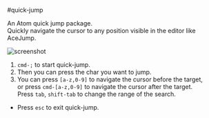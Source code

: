#quick-jump

An Atom quick jump package.  
Quickly navigate the cursor to any position visible in the editor like AceJump.

![screenshot](https://raw.githubusercontent.com/kelp404/quick-jump/master/_images/quick-jump.gif)

1. `cmd-;` to start quick-jump.  
2. Then you can press the char you want to jump.  
3. You can press `[a-z,0-9]` to navigate the cursor before the target,  
or press `cmd-[a-z,0-9]` to navigate the cursor after the target.  
Press `tab`, `shift-tab` to change the range of the search.


+ Press `esc` to exit quick-jump.
